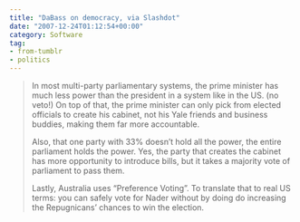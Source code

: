 ```yaml
---
title: "DaBass on democracy, via Slashdot"
date: "2007-12-24T01:12:54+00:00"
category: Software
tag:
- from-tumblr
- politics
---
```

> In most multi-party parliamentary systems, the prime minister has much less power than the president in a system like in the US. (no veto!) On top of that, the prime minister can only pick from elected officials to create his cabinet, not his Yale friends and business buddies, making them far more accountable.
> 
> Also, that one party with 33% doesn’t hold all the power, the entire parliament holds the power. Yes, the party that creates the cabinet has more opportunity to introduce bills, but it takes a majority vote of parliament to pass them.
> 
> Lastly, Australia uses “Preference Voting”. To translate that to real US terms: you can safely vote for Nader without by doing do increasing the Repugnicans’ chances to win the election.

